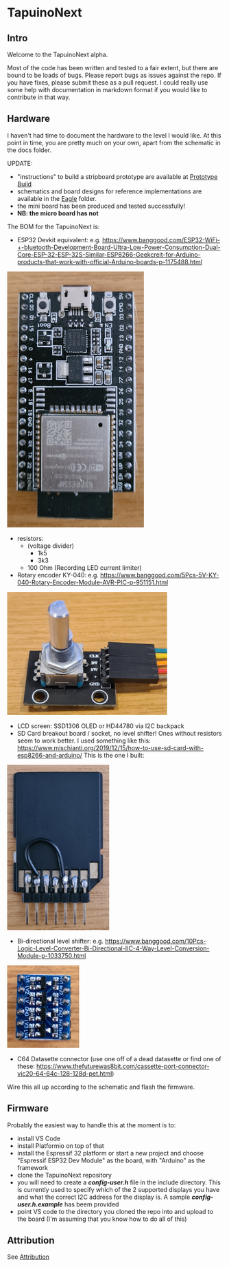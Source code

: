 # TapuinoNext

## Intro

Welcome to the TapuinoNext alpha.  

Most of the code has been written and tested to a fair extent, but there are bound to be loads of bugs.
Please report bugs as issues against the repo. If you have fixes, please submit these as a pull request.
I could really use some help with documentation in markdown format if you would like to contribute in that way.

## Hardware
I haven't had time to document the hardware to the level I would like.
At this point in time, you are pretty much on your own, apart from the schematic in the docs folder.

UPDATE:
- "instructions" to build a stripboard prototype are available at [Prototype Build](docs/PrototypeBuild.md)
- schematics and board designs for reference implementations are available in the [Eagle](docs/Eagle) folder.
- the mini board has been produced and tested successfully!
- **NB: the micro board has not**

The BOM for the TapuinoNext is:
- ESP32 Devkit equivalent: e.g. https://www.banggood.com/ESP32-WiFi-+-bluetooth-Development-Board-Ultra-Low-Power-Consumption-Dual-Core-ESP-32-ESP-32S-Similar-ESP8266-Geekcreit-for-Arduino-products-that-work-with-official-Arduino-boards-p-1175488.html

![ESP32 Dev Module](docs/img/ESP32_Dev_Module.png?raw=true "SD Card Adapter")

- resistors:
  - (voltage divider)
    - 1k5
    - 3k3
  - 100 Ohm (Recording LED current limiter)
- Rotary encoder KY-040: e.g. https://www.banggood.com/5Pcs-5V-KY-040-Rotary-Encoder-Module-AVR-PIC-p-951151.html

![KY-040 Rotary Encoder](docs/img/Rotary_Encoder.png?raw=true "KY-040 Rotary Encoder")

- LCD screen: SSD1306 OLED or HD44780 via I2C backpack
- SD Card breakout board / socket, no level shifter! Ones without resistors seem to work better. I used something like this: https://www.mischianti.org/2019/12/15/how-to-use-sd-card-with-esp8266-and-arduino/
This is the one I built:

![SD Card Adapter](docs/img/SD_Adapter.png?raw=true "SD Card Adapter")

- Bi-directional level shifter: e.g. https://www.banggood.com/10Pcs-Logic-Level-Converter-Bi-Directional-IIC-4-Way-Level-Conversion-Module-p-1033750.html
  
![4 Channel Level Shifter](docs/img/4CH_Level_Shifter.png?raw=true "4 Channel Level Shifter")

- C64 Datasette connector (use one off of a dead datasette or find one of these: https://www.thefuturewas8bit.com/cassette-port-connector-vic20-64-64c-128-128d-pet.html)

Wire this all up according to the schematic and flash the firmware.

## Firmware

Probably the easiest way to handle this at the moment is to:
- install VS Code
- install Platformio on top of that
- install the Espressif 32 platform or start a new project and choose "Espressif ESP32 Dev Module" as the board, with "Arduino" as the framework
- clone the TapuinoNext repository
- you will need to create a ***config-user.h*** file in the include directory. This is currently used to specify which of the 2 supported displays you have and what the correct I2C address for the display is. A sample ***config-user.h.example*** has beem provided
- point VS code to the directory you cloned the repo into and upload to the board (I'm assuming that you know how to do all of this)

## Attribution

See [Attribution](docs/Attribution.md)